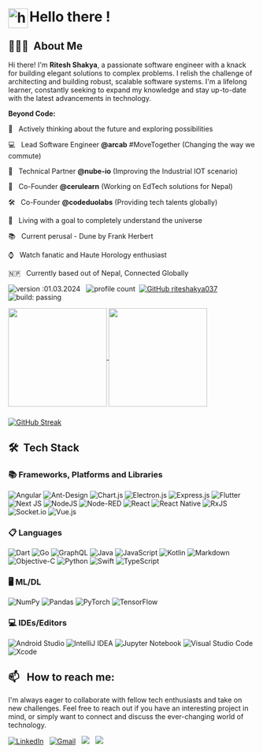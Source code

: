 # <img alt="handwavegif" src="https://user-images.githubusercontent.com/39513876/112366216-8cfe7400-8cfe-11eb-8116-7d3dbae20e97.gif" width='40' align="left"/> Hello there !


## 👨🏻‍💻 &nbsp;About Me

Hi there! I'm **Ritesh Shakya**, a passionate software engineer with a knack for building elegant solutions to complex problems. I relish the challenge of architecting and building robust, scalable software systems. I'm a lifelong learner, constantly seeking to expand my knowledge and stay up-to-date with the latest advancements in technology.

**Beyond Code:**

🌱 &nbsp; Actively thinking about the future and exploring possibilities

💻 &nbsp; Lead Software Engineer **@arcab** #MoveTogether (Changing the way we commute)

🤝 &nbsp; Technical Partner **@nube-io** (Improving the Industrial IOT scenario)

🚀 &nbsp; Co-Founder **@cerulearn** (Working on EdTech solutions for Nepal)

🛠️ &nbsp; Co-Founder **@codeduolabs** (Providing tech talents globally)

🎯 &nbsp; Living with a goal to completely understand the universe

📚 &nbsp; Current perusal - Dune by Frank Herbert

⌚ &nbsp; Watch fanatic and Haute Horology enthusiast

🇳🇵 &nbsp; Currently based out of Nepal, Connected Globally


![version :01.03.2024](https://img.shields.io/badge/version-01.03.2024-informational) &nbsp;
![profile count](https://komarev.com/ghpvc/?username=riteshakya037&color=red)&nbsp;
[![GitHub riteshakya037](https://img.shields.io/github/followers/riteshakya037?label=follow&style=social)](https://github.com/riteshakya037)&nbsp;
![build: passing](https://img.shields.io/badge/build-passing-success)

<a href="https://github.com/riteshakya037/github-readme-stats">
<img height=200 align="center" src="https://github-readme-stats.vercel.app/api?username=riteshakya037&show_icons=true&theme=dark#gh-dark-mode-only" />
</a>
<a href="https://github.com/riteshakya037">
<img height=200 align="center" src="https://github-readme-stats.vercel.app/api/top-langs/?username=riteshakya037&show_icons=true&theme=dark&layout=compact&langs_count=8&card_width=320" />
</a>

###

[![GitHub Streak](https://github-readme-streak-stats.herokuapp.com?user=riteshakya037&theme=dark&mode=weekly)](https://git.io/streak-stats)

## 🛠 &nbsp;Tech Stack

### 📚 Frameworks, Platforms and Libraries

![Angular](https://img.shields.io/badge/angular-%23DD0031.svg?style=for-the-badge&logo=angular&logoColor=white)
![Ant-Design](https://img.shields.io/badge/-AntDesign-%230170FE?style=for-the-badge&logo=ant-design&logoColor=white)
![Chart.js](https://img.shields.io/badge/chart.js-F5788D.svg?style=for-the-badge&logo=chart.js&logoColor=white)
![Electron.js](https://img.shields.io/badge/Electron-191970?style=for-the-badge&logo=Electron&logoColor=white)
![Express.js](https://img.shields.io/badge/express.js-%23404d59.svg?style=for-the-badge&logo=express&logoColor=%2361DAFB)
![Flutter](https://img.shields.io/badge/Flutter-%2302569B.svg?style=for-the-badge&logo=Flutter&logoColor=white)
![Next JS](https://img.shields.io/badge/Next-black?style=for-the-badge&logo=next.js&logoColor=white)
![NodeJS](https://img.shields.io/badge/node.js-6DA55F?style=for-the-badge&logo=node.js&logoColor=white)
![Node-RED](https://img.shields.io/badge/Node--RED-%238F0000.svg?style=for-the-badge&logo=node-red&logoColor=white)
![React](https://img.shields.io/badge/react-%2320232a.svg?style=for-the-badge&logo=react&logoColor=%2361DAFB)
![React Native](https://img.shields.io/badge/react_native-%2320232a.svg?style=for-the-badge&logo=react&logoColor=%2361DAFB)
![RxJS](https://img.shields.io/badge/rxjs-%23B7178C.svg?style=for-the-badge&logo=reactivex&logoColor=white)
![Socket.io](https://img.shields.io/badge/Socket.io-black?style=for-the-badge&logo=socket.io&badgeColor=010101)
![Vue.js](https://img.shields.io/badge/vuejs-%2335495e.svg?style=for-the-badge&logo=vuedotjs&logoColor=%234FC08D)

### 📋 Languages

![Dart](https://img.shields.io/badge/dart-%230175C2.svg?style=for-the-badge&logo=dart&logoColor=white)
![Go](https://img.shields.io/badge/go-%2300ADD8.svg?style=for-the-badge&logo=go&logoColor=white)
![GraphQL](https://img.shields.io/badge/-GraphQL-E10098?style=for-the-badge&logo=graphql&logoColor=white)
![Java](https://img.shields.io/badge/java-%23ED8B00.svg?style=for-the-badge&logo=openjdk&logoColor=white)
![JavaScript](https://img.shields.io/badge/javascript-%23323330.svg?style=for-the-badge&logo=javascript&logoColor=%23F7DF1E)
![Kotlin](https://img.shields.io/badge/kotlin-%237F52FF.svg?style=for-the-badge&logo=kotlin&logoColor=white)
![Markdown](https://img.shields.io/badge/markdown-%23000000.svg?style=for-the-badge&logo=markdown&logoColor=white)
![Objective-C](https://img.shields.io/badge/OBJECTIVE--C-%233A95E3.svg?style=for-the-badge&logo=apple&logoColor=white)
![Python](https://img.shields.io/badge/python-3670A0?style=for-the-badge&logo=python&logoColor=ffdd54)
![Swift](https://img.shields.io/badge/swift-F54A2A?style=for-the-badge&logo=swift&logoColor=white)
![TypeScript](https://img.shields.io/badge/typescript-%23007ACC.svg?style=for-the-badge&logo=typescript&logoColor=white)

### 🖥️ ML/DL

![NumPy](https://img.shields.io/badge/numpy-%23013243.svg?style=for-the-badge&logo=numpy&logoColor=white)
![Pandas](https://img.shields.io/badge/pandas-%23150458.svg?style=for-the-badge&logo=pandas&logoColor=white)
![PyTorch](https://img.shields.io/badge/PyTorch-%23EE4C2C.svg?style=for-the-badge&logo=PyTorch&logoColor=white)
![TensorFlow](https://img.shields.io/badge/TensorFlow-%23FF6F00.svg?style=for-the-badge&logo=TensorFlow&logoColor=white)

### 💻 IDEs/Editors

![Android Studio](https://img.shields.io/badge/Android%20Studio-3DDC84.svg?style=for-the-badge&logo=android-studio&logoColor=white)
![IntelliJ IDEA](https://img.shields.io/badge/IntelliJIDEA-000000.svg?style=for-the-badge&logo=intellij-idea&logoColor=white)
![Jupyter Notebook](https://img.shields.io/badge/jupyter-%23FA0F00.svg?style=for-the-badge&logo=jupyter&logoColor=white)
![Visual Studio Code](https://img.shields.io/badge/Visual%20Studio%20Code-0078d7.svg?style=for-the-badge&logo=visual-studio-code&logoColor=white)
![Xcode](https://img.shields.io/badge/Xcode-007ACC?style=for-the-badge&logo=Xcode&logoColor=white)


## 📫 &nbsp; How to reach me:

I'm always eager to collaborate with fellow tech enthusiasts and take on new challenges. Feel free to reach out if you have an interesting project in mind, or simply want to connect and discuss the ever-changing world of technology.

<a href="https://www.linkedin.com/in/riteshakya037/"><img alt="LinkedIn" src="https://img.shields.io/badge/linkedin-%230077B5.svg?style=for-the-badge&logo=linkedin&logoColor=white"/></a> &nbsp;
<a href="mailto:riteshakya037@gmail.com"><img alt="Gmail" src="https://img.shields.io/badge/Gmail-D14836?style=for-the-badge&logo=gmail&logoColor=white" /></a> &nbsp;
<a href="https://www.upwork.com/freelancers/~017c899f1a85167ae7"><img src="https://img.shields.io/badge/UpWork-6FDA44?style=for-the-badge&logo=Upwork&logoColor=white"/></a> &nbsp;
<a href="https://wellfound.com/u/riteshakya037"><img src="https://img.shields.io/badge/wellfound-%23D4D4D4.svg?style=for-the-badge&logo=wellfound&logoColor=black"/></a> &nbsp;
